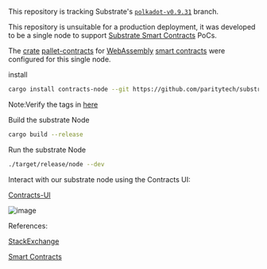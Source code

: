 This repository is tracking Substrate's
[`polkadot-v0.9.31`](https://github.com/paritytech/substrate/tree/polkadot-v0.9.31) branch.

This repository is unsuitable for a production deployment, it was developed to be a single node to support [Substrate Smart Contracts](https://use.ink/how-it-works) PoCs.

The [crate](https://paritytech.github.io/substrate/master/pallet_contracts/index.html) [pallet-contracts](https://github.com/paritytech/substrate/tree/polkadot-v0.9.31/frame/contracts) for [WebAssembly](https://wiki.polkadot.network/docs/learn-wasm) [smart contracts](https://wiki.polkadot.network/docs/build-smart-contracts#smart-contract-environments-are-still-maturing) were configured for this single node. 

install
```bash
cargo install contracts-node --git https://github.com/paritytech/substrate-contracts-node.git --tag v0.21.0 --force --locked
```
Note:Verify the tags in [here](https://github.com/paritytech/substrate-contracts-node/tags)

Build the substrate Node
```bash
cargo build --release
```

Run the substrate Node
```bash
./target/release/node --dev
```
Interact with our substrate node using the Contracts UI:

[Contracts-UI](https://contracts-ui.substrate.io/?rpc=ws://127.0.0.1:9944)
 
![image](https://user-images.githubusercontent.com/76512851/199269077-e29144e7-e288-41c0-be51-9060bc16aebd.png)

References:

[StackExchange](https://substrate.stackexchange.com/)

[Smart Contracts](https://wiki.polkadot.network/docs/build-smart-contracts)

